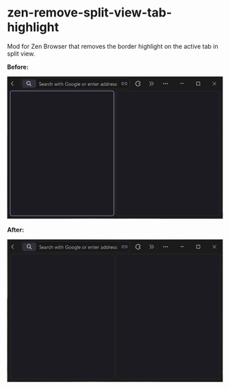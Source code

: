 
# zen-remove-split-view-tab-highlight

Mod for Zen Browser that removes the border highlight on the active tab in split view.

**Before:**

![With border highlight](https://raw.githubusercontent.com/JtdeGraaf/zen-remove-split-view-tab-highlight/20cc46e4acee3f95da0cab568331e953ec22a09f/withborderhighlight.png)

**After:**

![Without border highlight](https://raw.githubusercontent.com/JtdeGraaf/zen-remove-split-view-tab-highlight/20cc46e4acee3f95da0cab568331e953ec22a09f/withoutborderhighlight.png)
